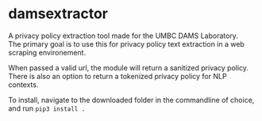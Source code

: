 # damsextractor
A privacy policy extraction tool made for the UMBC DAMS Laboratory.  
The primary goal is to use this for privacy policy text extraction in a 
web scraping environement.

When passed a valid url, the module will return a sanitized privacy policy.  
There is also an option to return a tokenized privacy policy for NLP contexts.


To install, navigate to the downloaded folder in the commandline of choice,
and run `pip3 install .`
